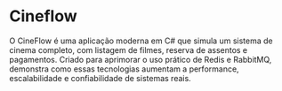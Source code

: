 # Cineflow
O CineFlow é uma aplicação moderna em C# que simula um sistema de cinema completo, com listagem de filmes, reserva de assentos e pagamentos. Criado para aprimorar o uso prático de Redis e RabbitMQ, demonstra como essas tecnologias aumentam a performance, escalabilidade e confiabilidade de sistemas reais.
